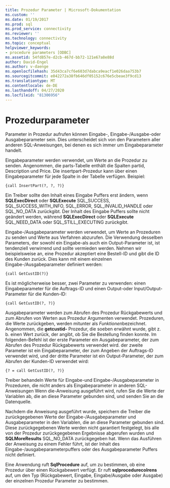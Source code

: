 ```yaml
---
title: Prozedur Parameter | Microsoft-Dokumentation
ms.custom: ''
ms.date: 01/19/2017
ms.prod: sql
ms.prod_service: connectivity
ms.reviewer: ''
ms.technology: connectivity
ms.topic: conceptual
helpviewer_keywords:
- procedure parameters [ODBC]
ms.assetid: 54fd857e-d2cb-467d-bb72-121e67a8e88d
author: David-Engel
ms.author: v-daenge
ms.openlocfilehash: 35d43ca7cf6e603d7dabca9eacf1e026daa753b7
ms.sourcegitcommit: e042272a38fb646df05152c676e5cbeae3f9cd13
ms.translationtype: MT
ms.contentlocale: de-DE
ms.lasthandoff: 04/27/2020
ms.locfileid: "81306956"
---
```

# <a name="procedure-parameters"></a>Prozedurparameter
Parameter in Prozedur aufrufen können Eingabe-, Eingabe-/Ausgabe-oder Ausgabeparameter sein. Dies unterscheidet sich von den Parametern aller anderen SQL-Anweisungen, bei denen es sich immer um Eingabeparameter handelt.  
  
 Eingabeparameter werden verwendet, um Werte an die Prozedur zu senden. Angenommen, die parts-Tabelle enthält die Spalten partid, Description und Price. Die insertpart-Prozedur kann über einen Eingabeparameter für jede Spalte in der Tabelle verfügen. Beispiel:  
  
```  
{call InsertPart(?, ?, ?)}  
```  
  
 Ein Treiber sollte den Inhalt eines Eingabe Puffers erst ändern, wenn **SQLExecDirect** oder **SQLExecute** SQL_SUCCESS, SQL_SUCCESS_WITH_INFO, SQL_ERROR, SQL_INVALID_HANDLE oder SQL_NO_DATA zurückgibt. Der Inhalt des Eingabe Puffers sollte nicht geändert werden, während **SQLExecDirect** oder **SQLExecute** SQL_NEED_DATA oder SQL_STILL_EXECUTING zurückgibt.  
  
 Eingabe-/Ausgabeparameter werden verwendet, um Werte an Prozeduren zu senden und Werte aus Verfahren abzurufen. Die Verwendung desselben Parameters, der sowohl ein Eingabe-als auch ein Output-Parameter ist, ist tendenziell verwirrend und sollte vermieden werden. Nehmen wir beispielsweise an, eine Prozedur akzeptiert eine Bestell-ID und gibt die ID des Kunden zurück. Dies kann mit einem einzelnen Eingabe-/Ausgabeparameter definiert werden:  
  
```  
{call GetCustID(?)}  
```  
  
 Es ist möglicherweise besser, zwei Parameter zu verwenden: einen Eingabeparameter für die Auftrags-ID und einen Output-oder Input/Output-Parameter für die Kunden-ID:  
  
```  
{call GetCustID(?, ?)}  
```  
  
 Ausgabeparameter werden zum Abrufen des Prozedur Rückgabewerts und zum Abrufen von Werten aus Prozedur Argumenten verwendet. Prozeduren, die Werte zurückgeben, werden mitunter als *Funktionen*bezeichnet. Angenommen, die **getcustid-** Prozedur, die soeben erwähnt wurde, gibt z. b. einen Wert zurück, der angibt, ob Sie die Bestellung finden konnte. Im folgenden-Befehl ist der erste Parameter ein Ausgabeparameter, der zum Abrufen des Prozedur Rückgabewerts verwendet wird. der zweite Parameter ist ein Eingabeparameter, der zum Angeben der Auftrags-ID verwendet wird, und der dritte Parameter ist ein Output-Parameter, der zum Abrufen der Kunden-ID verwendet wird:  
  
```  
{? = call GetCustID(?, ?)}  
```  
  
 Treiber behandeln Werte für Eingabe-und Eingabe-/Ausgabeparameter in Prozeduren, die nicht anders als Eingabeparameter in anderen SQL-Anweisungen Wenn die-Anweisung ausgeführt wird, rufen Sie die Werte der Variablen ab, die an diese Parameter gebunden sind, und senden Sie an die Datenquelle.  
  
 Nachdem die Anweisung ausgeführt wurde, speichern die Treiber die zurückgegebenen Werte der Eingabe-/Ausgabeparameter und Ausgabeparameter in den Variablen, die an diese Parameter gebunden sind. Diese zurückgegebenen Werte werden nicht garantiert festgelegt, bis alle von der Prozedur zurückgegebenen Ergebnisse abgerufen wurden und **SQLMoreResults** SQL_NO_DATA zurückgegeben hat. Wenn das Ausführen der Anweisung zu einem Fehler führt, ist der Inhalt des Eingabe-/ausgabeparameterpuffers oder des Ausgabeparameter Puffers nicht definiert.  
  
 Eine Anwendung ruft **SqlProcedure** auf, um zu bestimmen, ob eine Prozedur über einen Rückgabewert verfügt. Er ruft **sqlprocedurecolrens** auf, um den Typ (Rückgabewert, Eingabe, Eingabe/Ausgabe oder Ausgabe) der einzelnen Prozedur Parameter zu bestimmen.
